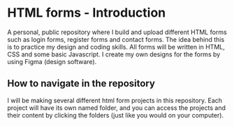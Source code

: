 # HTML forms  - Introduction
A personal, public repository where I build and upload different HTML forms such as login forms, register forms and contact forms. The idea behind this is to practice my design and coding skills. All forms will be written in HTML, CSS and some basic Javascript.
I create my own designs for the forms by using Figma (design software).



## How to navigate in the repository
I will be making several different html form projects in this repository. Each project will have its own named folder, and
you can access the projects and their content by clicking the folders (just like you would on your computer).
